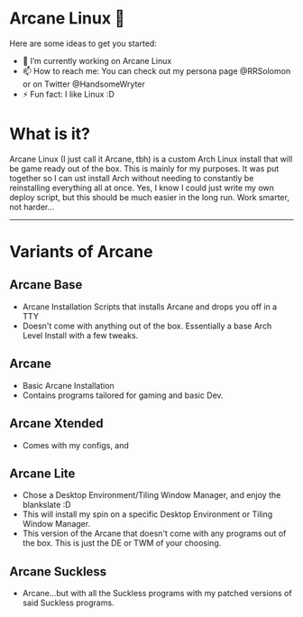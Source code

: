 # Arcane Linux 👋

Here are some ideas to get you started:

- 🔭 I’m currently working on Arcane Linux
- 📫 How to reach me: You can check out my persona page @RRSolomon or on Twitter @HandsomeWryter
- ⚡ Fun fact: I like Linux :D

# What is it?
Arcane Linux (I just call it Arcane, tbh) is a custom Arch Linux install that will be game ready out of the box. This is mainly for my purposes. It was put together so I can ust install Arch without needing to constantly be reinstalling everything all at once. Yes, I know I could just write my own deploy script, but this should be much easier in the long run. Work smarter, not harder...

---

# Variants of Arcane
## Arcane Base
- Arcane Installation Scripts that installs Arcane and drops you off in a TTY
- Doesn't come with anything out of the box. Essentially a base Arch Level Install with a few tweaks.

## Arcane
- Basic Arcane Installation
- Contains programs tailored for gaming and basic Dev.

## Arcane Xtended
- Comes with my configs, and 

## Arcane Lite
- Chose a Desktop Environment/Tiling Window Manager, and enjoy the blankslate :D
- This will install my spin on a specific Desktop Environment or Tiling Window Manager.
- This version of the Arcane that doesn't come with any programs out of the box. This is just the DE or TWM of your choosing.

## Arcane Suckless
- Arcane...but with all the Suckless programs with my patched versions of said Suckless programs.
